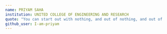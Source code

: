 ```yaml
---
name: PRIYAM SAHA
institution: UNITED COLLEGE OF ENGINEERING AND RESEARCH
quote: "You can start out with nothing, and out of nothing, and out of no way, a way will be made." — Michael Bernard Beckwith
github_user: I-am-priyam
---
```

